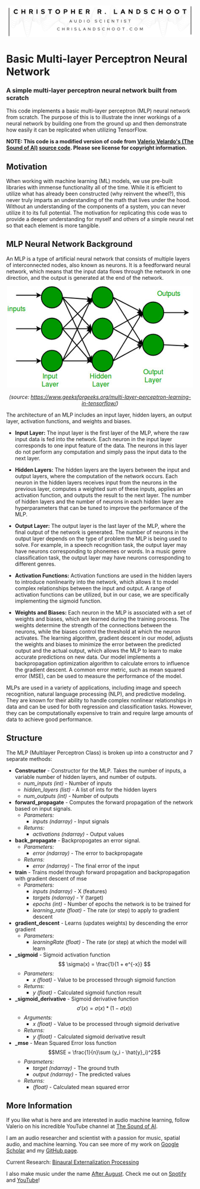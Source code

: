 <div align="center">
<img src="./images/CL Banner.png"/>
</div>

# Basic Multi-layer Perceptron Neural Network

### A simple multi-layer perceptron neural network built from scratch

This code implements a basic multi-layer perceptron (MLP) neural network from scratch. The purpose of this is to illustrate the inner workings of a neural network by building one from the ground up and then demonstrate how easily it can be replicated when utilizing TensorFlow.

**NOTE: This code is a modified version of code from [Valerio Velardo's (The Sound of AI)](https://www.youtube.com/@ValerioVelardoTheSoundofAI) [source code](https://github.com/musikalkemist/DeepLearningForAudioWithPython). Please see license for copyright information.**

## Motivation
When working with machine learning (ML) models, we use pre-built libraries with immense functionality all of the time. While it is efficient to utilize what has already been constructed (why reinvent the wheel?), this never truly imparts an understanding of the math that lives under the hood. Without an understanding of the components of a system, you can never utilize it to its full potential. The motivation for replicating this code was to provide a deeper understanding for myself and others of a simple neural net so that each element is more tangible.

## MLP Neural Network Background

An MLP is a type of artificial neural network that consists of multiple layers of interconnected nodes, also known as neurons. It is a feedforward neural network, which means that the input data flows through the network in one direction, and the output is generated at the end of the network.

<div align="center">
<img src="./images/MLP.jpg" width=500/>

<em>(source: https://www.geeksforgeeks.org/multi-layer-perceptron-learning-in-tensorflow/)</em>
</div>

The architecture of an MLP includes an input layer, hidden layers, an output layer, activation functions, and weights and biases.

- **Input Layer:** The input layer is the first layer of the MLP, where the raw input data is fed into the network. Each neuron in the input layer corresponds to one input feature of the data. The neurons in this layer do not perform any computation and simply pass the input data to the next layer.

- **Hidden Layers:**  The hidden layers are the layers between the input and output layers, where the computation of the network occurs. Each neuron in the hidden layers receives input from the neurons in the previous layer, computes a weighted sum of these inputs, applies an activation function, and outputs the result to the next layer. The number of hidden layers and the number of neurons in each hidden layer are hyperparameters that can be tuned to improve the performance of the MLP.

- **Output Layer:** The output layer is the last layer of the MLP, where the final output of the network is generated. The number of neurons in the output layer depends on the type of problem the MLP is being used to solve. For example, in a speech recognition task, the output layer may have neurons corresponding to phonemes or words. In a music genre classification task, the output layer may have neurons corresponding to different genres.

- **Activation Functions:** Activation functions are used in the hidden layers to introduce nonlinearity into the network, which allows it to model complex relationships between the input and output. A range of activation functions can be utilized, but in our case, we are specifically implementing the sigmoid function.

- **Weights and Biases:** Each neuron in the MLP is associated with a set of weights and biases, which are learned during the training process. The weights determine the strength of the connections between the neurons, while the biases control the threshold at which the neuron activates. The learning algorithm, gradient descent in our model, adjusts the weights and biases to minimize the error between the predicted output and the actual output, which allows the MLP to learn to make accurate predictions on new data. Our model implements a backpropagation optimization algorithm to calculate errors to influence the gradient descent. A common error metric, such as mean squared error (MSE), can be used to measure the performance of the model.

MLPs are used in a variety of applications, including image and speech recognition, natural language processing (NLP), and predictive modeling. They are known for their ability to handle complex nonlinear relationships in data and can be used for both regression and classification tasks. However, they can be computationally expensive to train and require large amounts of data to achieve good performance.

## Structure
The MLP (Multilayer Perceptron Class) is broken up into a constructor and 7 separate methods:
- **Constructor** - Constructor for the MLP. Takes the number of inputs, a variable number of hidden layers, and number of outputs.
  - *num_inputs (int)* - Number of inputs
  - *hidden_layers (list)* - A list of ints for the hidden layers
  - *num_outputs (int)* - Number of outputs
- **forward_propagate** - Computes the forward propagation  of the network based on input signals.
  - *Parameters:*
    - *inputs (ndarray)* - Input signals
  - *Returns:*
    - *activations (ndarray)* - Output values
- **back_propagate** - Backpropogates an error signal.
    - *Parameters:*
        - *error (ndarray)* - The error to backpropagate
    - *Returns:*
        - *error (ndarray)* - The final error of the input
- **train** - Trains model through forward propagation and backpropagation with gradient descent of mse
    - *Parameters:*
        - *inputs (ndarray)* - X (features)
        - *targets (ndarray)* - Y (target)
        - *epochs (int)* - Number of epochs the network is to be trained for
        - *learning_rate (float)* - The rate (or step) to apply to gradient descent
- **gradient_descent** - Learns (updates weights) by descending the error gradient
    - *Parameters:*
        - *learningRate (float)* - The rate (or step) at which the model will learn
- **_sigmoid** - Sigmoid activation function $$ \sigma(x) = \frac{1}{1 + e^{-x}} $$
    - *Parameters:*
        - *x (float)* - Value to be processed through sigmoid function
    - *Returns:*
        - *y (float)* - Calculated sigmoid function result
- **_sigmoid_derivative** - Sigmoid derivative function $$ \sigma'(x) = \sigma(x)*(1 - \sigma(x)) $$
    - *Arguments:*
        - *x (float)* - Value to be processed through sigmoid derivative
    - *Returns:*
        - *y (float)* - Calculated sigmoid derivative result
- **_mse** - Mean Squared Error loss function $$MSE = \frac{1}{n}\sum (y_i - \hat{y}_i)^2$$
    - *Parameters:*
        - *target (ndarray)* - The ground truth
        - *output (ndarray)* - The predicted values
    - *Returns:*
        - *(float)* - Calculated mean squared error


## More Information 
If you like what is here and are interested in audio machine learning, follow Valerio on his incredible YouTube channel at [The Sound of AI](https://www.youtube.com/@ValerioVelardoTheSoundofAI).

I am an audio researcher and scientist with a passion for music, spatial audio, and machine learning. You can see more of my work on [Google Scholar](https://scholar.google.com/citations?hl=en&view_op=list_works&gmla=AJsN-F6PaFcTdi4cTxZ3Kpvf2xwKM4ramDbqVKFm_buMLElpYMNzxViHQuKgOPeLMMP3KkcK6besvk4Tu9wURTx-4smBAfXZtw&user=4K5CzM4AAAAJ) and my [GitHub page](https://github.com/crlandsc).

Current Research: [Binaural Externalization Processing](https://www.chrislandschoot.com/binaural-externalization)

I also make music under the name [After August](https://www.after-august.com/). Check me out on [Spotify](https://open.spotify.com/artist/2i6noWJnJQPXPsudoiJuMS?si=AOMNQvWgQESKoKooa9qeAw) and [YouTube](https://youtube.com/@AfterAugust)!
